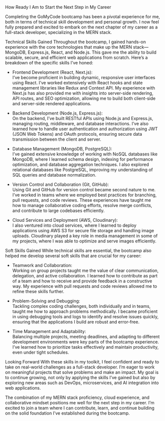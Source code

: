 
 

 How Ready I Am to Start the Next Step in My Career

Completing the GoMyCode bootcamp has been a pivotal experience for me, both in terms of technical skill development and personal growth. I now feel fully prepared and excited to embark on the next chapter of my career as a full-stack developer, specializing in the MERN stack.

Technical Skills Gained
Throughout the bootcamp, I gained hands-on experience with the core technologies that make up the MERN stack—MongoDB, Express.js, React, and Node.js. This gave me the ability to build scalable, secure, and efficient web applications from scratch. Here’s a breakdown of the specific skills I’ve honed:

- Frontend Development (React, Next.js):  
  I’ve become proficient in building dynamic, responsive user interfaces using React. I’ve worked extensively with React hooks and state management libraries like Redux and Context API. My experience with Next.js has also provided me with insights into server-side rendering, API routes, and SEO optimization, allowing me to build both client-side and server-side rendered applications.
  
- Backend Development (Node.js, Express.js):  
  On the backend, I’ve built RESTful APIs using Node.js and Express.js, managing routing, middleware, and database interactions. I’ve also learned how to handle user authentication and authorization using JWT (JSON Web Tokens) and OAuth protocols, ensuring secure data transmission between the client and server.
  
- Database Management (MongoDB, PostgreSQL):  
  I’ve gained extensive knowledge of working with NoSQL databases like MongoDB, where I learned schema design, indexing for performance optimization, and database aggregation techniques. I also explored relational databases like PostgreSQL, improving my understanding of SQL queries and database normalization.
  
- Version Control and Collaboration (Git, GitHub):  
  Using Git and GitHub for version control became second nature to me. I’ve worked in teams where we employed best practices for branching, pull requests, and code reviews. These experiences have taught me how to manage collaborative coding efforts, resolve merge conflicts, and contribute to large codebases efficiently.
  
- Cloud Services and Deployment (AWS, Cloudinary):  
  I also ventured into cloud services, where I learned to deploy applications using AWS S3 for secure file storage and handling image uploads. Cloudinary played a key role in media management in some of my projects, where I was able to optimize and serve images efficiently.

 Soft Skills Gained
While technical skills are essential, the bootcamp also helped me develop several soft skills that are crucial for my career:

- Teamwork and Collaboration:  
  Working on group projects taught me the value of clear communication, delegation, and active collaboration. I learned how to contribute as part of a team and how to receive and provide feedback in a constructive way. My experience with pull requests and code reviews allowed me to refine these skills further.
  
- Problem-Solving and Debugging:  
  Tackling complex coding challenges, both individually and in teams, taught me how to approach problems methodically. I became proficient in using debugging tools and logs to identify and resolve issues quickly, ensuring that the applications I build are robust and error-free.

- Time Management and Adaptability:  
  Balancing multiple projects, meeting deadlines, and adapting to different development environments were key parts of the bootcamp experience. I’ve learned how to prioritize tasks effectively and maintain productivity, even under tight schedules.

 Looking Forward
With these skills in my toolkit, I feel confident and ready to take on real-world challenges as a full-stack developer. I’m eager to work on meaningful projects that solve problems and make an impact. My goal is to continue growing, not only by applying the skills I’ve gained but also by exploring new areas such as DevOps, microservices, and AI integration into web applications.

The combination of my MERN stack proficiency, cloud experience, and collaborative mindset positions me well for the next step in my career. I’m excited to join a team where I can contribute, learn, and continue building on the solid foundation I’ve established during the bootcamp.





